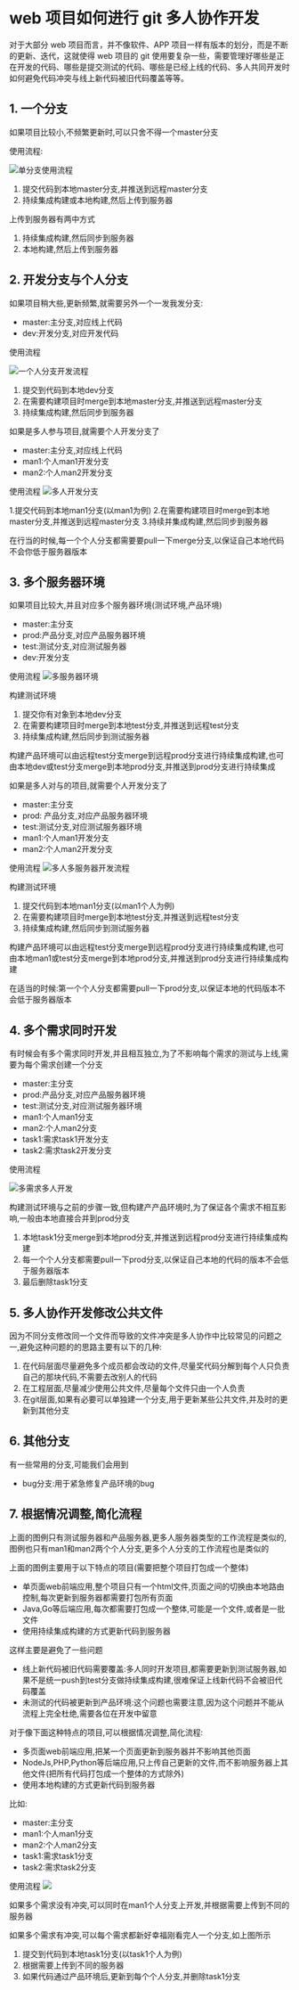 # web 项目如何进行 git 多人协作开发

 对于大部分 web 项目而言，并不像软件、APP 项目一样有版本的划分，而是不断的更新、迭代，这就使得 web 项目的 git 使用要复杂一些，需要管理好哪些是正在开发的代码、哪些是提交测试的代码、哪些是已经上线的代码、多人共同开发时如何避免代码冲突与线上新代码被旧代码覆盖等等。

## 1. 一个分支
 如果项目比较小,不频繁更新时,可以只舍不得一个master分支

使用流程:

![单分支使用流程](https://image-static.segmentfault.com/832/673/832673556-5c666c607e489)

  1. 提交代码到本地master分支,并推送到远程master分支
  2. 持续集成构建或本地构建,然后上传到服务器

 上传到服务器有两中方式
 1. 持续集成构建,然后同步到服务器
 2. 本地构建,然后上传到服务器

## 2. 开发分支与个人分支
 如果项目稍大些,更新频繁,就需要另外一个一发我发分支:
 - master:主分支,对应线上代码
 - dev:开发分支,对应开发代码

 使用流程

 ![一个人分支开发流程](https://image-static.segmentfault.com/301/393/3013939827-5c666c6f98286)

1. 提交到代码到本地dev分支
2. 在需要构建项目时merge到本地master分支,并推送到远程master分支
3. 持续集成构建,然后同步到服务器

 如果是多人参与项目,就需要个人开发分支了
 - master:主分支,对应线上代码
 - man1:个人man1开发分支
 - man2:个人man2开发分支

  使用流程
  ![多人开发分支](https://image-static.segmentfault.com/205/515/2055159803-5c666c7e99057)

  1.提交代码到本地man1分支(以man1为例)
  2.在需要构建项目时merge到本地master分支,并推送到远程master分支
  3.持续并集成构建,然后同步到服务器

 在行当的时候,每一个个人分支都需要要pull一下merge分支,以保证自己本地代码不会你低于服务器版本

 ## 3. 多个服务器环境
  如果项目比较大,并且对应多个服务器环境(测试环境,产品环境)
  - master:主分支
  - prod:产品分支,对应产品服务器环境
  - test:测试分支,对应测试服务器
  - dev:开发分支

 使用流程
 ![多服务器环境](https://image-static.segmentfault.com/115/587/1155875304-5c666c8e0d96d)

 构建测试环境
  1. 提交你有对象到本地dev分支
  2. 在需要构建项目时merge到本地test分支,并推送到远程test分支
  3. 持续集成构建,然后同步到测试服务器

 构建产品环境可以由远程test分支merge到远程prod分支进行持续集成构建,也可由本地dev或test分支merge到本地prod分支,并推送到prod分支进行持续集成

 如果是多人对与的项目,就需要个人开发分支了
 - master:主分支
 - prod: 产品分支,对应产品服务器环境
 - test:测试分支,对应测试服务器环境
 - man1:个人man1开发分支
 - man2:个人man2开发分支

使用流程
![多人多服务器开发流程](https://image-static.segmentfault.com/219/147/2191477726-5c666ca2191fd)

 构建测试环境
 1. 提交代码到本地man1分支(以man1个人为例)
 2. 在需要构建项目时merge到本地test分支,并推送到远程test分支
 3. 持续集成构建,然后同步到测试服务器

 构建产品环境可以由远程test分支merge到远程prod分支进行持续集成构建,也可由本地man1或test分支merge到本地prod分支,并推送到prod分支进行持续集成构建

 在适当的时候:第一个个人分支都需要pull一下prod分支,以保证本地的代码版本不会低于服务器版本

## 4. 多个需求同时开发
 有时候会有多个需求同时开发,并且相互独立,为了不影响每个需求的测试与上线,需要为每个需求创建一个分支
 - master:主分支
 - prod:产品分支,对应产品服务器环境
 - test:测试分支,对应测试服务器环境
 - man1:个人man1分支
 - man2:个人man2分支
 - task1:需求task1开发分支
 - task2:需求task2开发分支

 使用流程

 ![多需求多人开发](https://image-static.segmentfault.com/281/881/2818818971-5c666cb193ff3)

 构建测试环境与之前的步骤一致,但构建产产品环境时,为了保证各个需求不相互影响,一般由本地直接合并到prod分支
 1. 本地task1分支merge到本地prod分支,并推送到远程prod分支进行持续集成构建
 2. 每一个个人分支都需要pull一下prod分支,以保证自己本地的代码的版本不会低于服务器版本
 3. 最后删除task1分支

## 5. 多人协作开发修改公共文件
 因为不同分支修改同一个文件而导致的文件冲突是多人协作中比较常见的问题之一,避免这种问题的的思路主要有以下的几种:
 1. 在代码层面尽量避免多个成员都会改动的文件,尽量奖代码分解到每个人只负责自己的那块代码,不需要去改别人的代码
 2. 在工程层面,尽量减少使用公共文件,尽量每个文件只由一个人负责
 3. 在git层面,如果有必要可以单独建一个分支,用于更新某些公共文件,并及时的更新到其他分支

 ## 6. 其他分支
  有一些常用的分支,可能我们会用到
  - bug分支:用于紧急修复产品环境的bug

## 7. 根据情况调整,简化流程
 上面的图例只有测试服务器和产品服务器,更多人服务器类型的工作流程是类似的,图例也只有man1和man2两个个人分支,更多个人分支的工作流程也是类似的

 上面的图例主要用于以下特点的项目(需要把整个项目打包成一个整体)
 - 单页面web前端应用,整个项目只有一个html文件,页面之间的切换由本地路由控制,每次更新到服务器都需要打包所有页面
 - Java,Go等后端应用,每次都需要打包成一个整体,可能是一个文件,或者是一批文件
 - 使用持续集成构建的方式更新代码到服务器

 这样主要是避免了一些问题
 - 线上新代码被旧代码需要覆盖:多人同时开发项目,都需要更新到测试服务器,如果不是统一push到test分支做持续集成构建,很难保证上线新代码不会被旧代码覆盖
 - 未测试的代码被更新到产品环境:这个问题也需要注意,因为这个问题并不能从流程上完全杜绝,需要各位在开发中留意

 对于像下面这种特点的项目,可以根据情况调整,简化流程:
 - 多页面web前端应用,把某一个页面更新到服务器并不影响其他页面
 - NodeJs,PHP,Python等后端应用,只上传自己更新的文件,而不影响服务器上其他文件(把所有代码打包成一个整体的方式除外)
 - 使用本地构建的方式更新代码到服务器

 比如:
 - master:主分支
 - man1:个人man1分支
 - man2:个人man2分支
 - task1:需求task1分支
 - task2:需求task2分支

 使用流程
 ![](https://image-static.segmentfault.com/385/082/3850821150-5c666cc4771bf)

 如果多个需求没有冲突,可以同时在man1个人分支上开发,并根据需要上传到不同的服务器

 如果多个需求有冲突,可以每个需求都新好幸福刚看完人一个分支,如上图所示
 1. 提交到代码到本地task1分支(以task1个人为例)
 2. 根据需要上传到不同的服务器
 3. 如果代码通过产品环境后,更新到每个个人分支,并删除task1分支